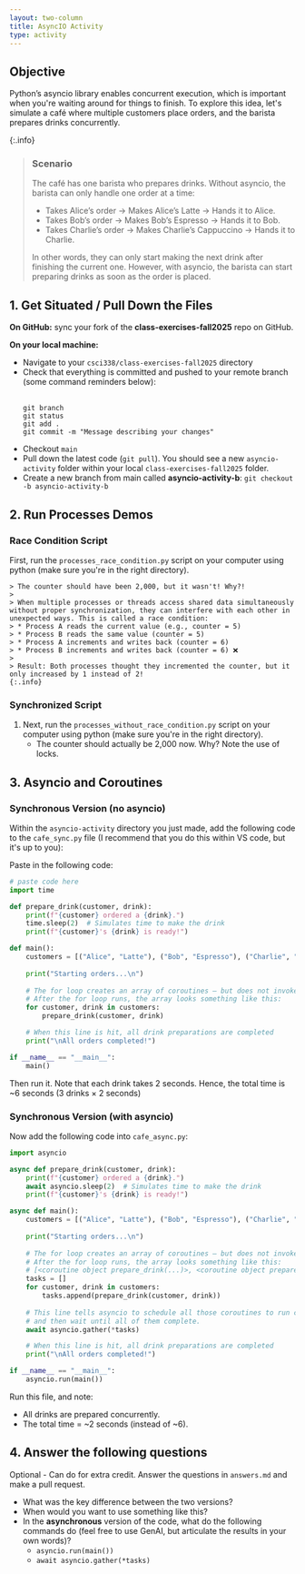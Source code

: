 ```yaml
---
layout: two-column
title: AsyncIO Activity
type: activity
---
```


## Objective
Python’s asyncio library enables concurrent execution, which is important when you're waiting around for things to finish. To explore this idea, let's simulate a café where multiple customers place orders, and the barista prepares drinks concurrently.

{:.info}
> ### Scenario
> The café has one barista who prepares drinks. Without asyncio, the barista can only handle one order at a time:
> * Takes Alice’s order → Makes Alice’s Latte → Hands it to Alice.
> * Takes Bob’s order → Makes Bob’s Espresso → Hands it to Bob.
> * Takes Charlie’s order → Makes Charlie’s Cappuccino → Hands it to Charlie.
>
> In other words, they can only start making the next drink after finishing the current one. However, with asyncio, the barista can start preparing drinks as soon as the order is placed.

## 1. Get Situated / Pull Down the Files
**On GitHub:** sync your fork of the **class-exercises-fall2025** repo on GitHub.

**On your local machine:**
* Navigate to your `csci338/class-exercises-fall2025` directory
* Check that everything is committed and pushed to your remote branch (some command reminders below):<br><br>
    ```
    git branch
    git status
    git add .
    git commit -m "Message describing your changes"
    ```
* Checkout `main`
* Pull down the latest code (`git pull`). You should see a new `asyncio-activity` folder within your local `class-exercises-fall2025` folder.
* Create a new branch from main called **asyncio-activity-b**: `git checkout -b asyncio-activity-b`


## 2. Run Processes Demos

### Race Condition Script
First, run the `processes_race_condition.py` script on your computer using python (make sure you're in the right directory).

    > The counter should have been 2,000, but it wasn't! Why?!
    >
    > When multiple processes or threads access shared data simultaneously without proper synchronization, they can interfere with each other in unexpected ways. This is called a race condition:
    > * Process A reads the current value (e.g., counter = 5)
    > * Process B reads the same value (counter = 5)
    > * Process A increments and writes back (counter = 6)
    > * Process B increments and writes back (counter = 6) ❌
    >
    > Result: Both processes thought they incremented the counter, but it only increased by 1 instead of 2!
    {:.info}

### Synchronized Script
1. Next, run the `processes_without_race_condition.py` script on your computer using python (make sure you're in the right directory).
    * The counter should actually be 2,000 now. Why? Note the use of locks.

##  3. Asyncio and Coroutines

### Synchronous Version (no asyncio)
Within the `asyncio-activity` directory you just made, add the following code to the `cafe_sync.py` file (I recommend that you do this within VS code, but it's up to you):

Paste in the following code:

```py
# paste code here
import time

def prepare_drink(customer, drink):
    print(f"{customer} ordered a {drink}.")
    time.sleep(2)  # Simulates time to make the drink
    print(f"{customer}'s {drink} is ready!")

def main():
    customers = [("Alice", "Latte"), ("Bob", "Espresso"), ("Charlie", "Cappuccino")]
    
    print("Starting orders...\n")
    
    # The for loop creates an array of coroutines – but does not invoke the functions yet:
    # After the for loop runs, the array looks something like this:
    for customer, drink in customers:
        prepare_drink(customer, drink)

    # When this line is hit, all drink preparations are completed
    print("\nAll orders completed!")

if __name__ == "__main__":
    main()
```

Then run it. Note that each drink takes 2 seconds. Hence, the total time is ~6 seconds (3 drinks × 2 seconds)

###  Synchronous Version (with asyncio)
Now add the following code into `cafe_async.py`:

```python
import asyncio

async def prepare_drink(customer, drink):
    print(f"{customer} ordered a {drink}.")
    await asyncio.sleep(2)  # Simulates time to make the drink
    print(f"{customer}'s {drink} is ready!")

async def main():
    customers = [("Alice", "Latte"), ("Bob", "Espresso"), ("Charlie", "Cappuccino")]
    
    print("Starting orders...\n")
    
    # The for loop creates an array of coroutines – but does not invoke the functions yet:
    # After the for loop runs, the array looks something like this:
    # [<coroutine object prepare_drink(...)>, <coroutine object prepare_drink(...)>, ...]
    tasks = []
    for customer, drink in customers:
        tasks.append(prepare_drink(customer, drink))
    
    # This line tells asyncio to schedule all those coroutines to run concurrently, 
    # and then wait until all of them complete.
    await asyncio.gather(*tasks)

    # When this line is hit, all drink preparations are completed
    print("\nAll orders completed!")

if __name__ == "__main__":
    asyncio.run(main())
```

Run this file, and note:

* All drinks are prepared concurrently.
* The total time = ~2 seconds (instead of ~6).


## 4. Answer the following questions
Optional - Can do for extra credit. Answer the questions in `answers.md` and make a pull request.
* What was the key difference between the two versions?
* When would you want to use something like this?
* In the **asynchronous** version of the code, what do the  following commands do (feel free to use GenAI, but articulate the results in your own words)?
    * `asyncio.run(main())`
    * `await asyncio.gather(*tasks)`

